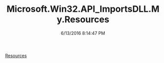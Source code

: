 ﻿---
title: Microsoft.Win32.API_ImportsDLL.My.Resources
date: 6/13/2016 8:14:47 PM
---

[Resources](T-Microsoft.Win32.API_ImportsDLL.My.Resources.Resources.html)
